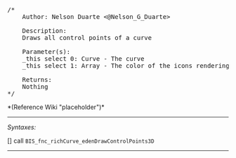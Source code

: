 <pre>/*
	Author: Nelson Duarte <@Nelson_G_Duarte>

	Description:
	Draws all control points of a curve

	Parameter(s):
	_this select 0: Curve - The curve
	_this select 1: Array - The color of the icons rendering

	Returns:
	Nothing
*/</pre>*(Reference Wiki "placeholder")*<!-- Remove this after fill-in -->


---
*Syntaxes:*

[] call `BIS_fnc_richCurve_edenDrawControlPoints3D`

---
